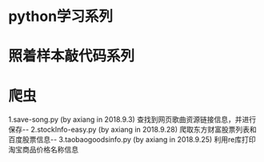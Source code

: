 # python学习系列
# 照着样本敲代码系列
# 爬虫
1.save-song.py          (by axiang in 2018.9.3)
  查找到网页歌曲资源链接信息，并进行保存--
2.stockInfo-easy.py     (by axiang in 2018.9.28)
  爬取东方财富股票列表和百度股票信息--
3.taobaogoodsinfo.py    (by axiang in 2018.9.25)
  利用re库打印淘宝商品价格名称信息
